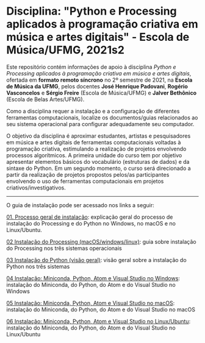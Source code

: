 # Disciplina: "Python e Processing aplicados à programação criativa em música e artes digitais" - Escola de Música/UFMG, 2021s2

Este repositório contém informações de apoio à disciplina *Python e Processing aplicados à programação criativa em música e artes digitais*, ofertada em **formato remoto síncrono** no 2º semestre de 2021, na **Escola de Música da UFMG**, pelos docentes **José Henrique Padovani**, **Rogério Vasconcelos** e **Sérgio Freire** (Escola de Música/UFMG) e **Jalver Bethônico** (Escola de Belas Artes/UFMG).


Como a disciplina requer a instalação e a configuração de diferentes ferramentas computacionais, localize os documentos/guias relacionados ao seu sistema operacional para configurar adequadamente seu computador.

O objetivo da disciplina é aproximar estudantes, artistas e pesquisadores em música e artes digitais de ferramentas computacionais voltadas à programação criativa, estimulando a realização de projetos envolvendo processos algorítmicos. A primeira unidade do curso tem por objetivo apresentar elementos básicos do vocabulário (estruturas de dados) e da sintaxe do Python. Em um segundo momento, o curso será direcionado a partir da realização de projetos propostos pelos/as participantes envolvendo o uso de ferramentas computacionais em projetos criativos/investigativos.

---

O guia de instalação pode ser acessado nos links a seguir:

[01. Processo geral de instalação](01-Processo_geral_de_instala%C3%A7%C3%A3o.md): explicação geral do processo de instalação do Processing e do Python no Windows, no macOS e no Linux/Ubuntu.

[02 Instalação do Processing (macOS/windows/linux)](02-Instala%C3%A7%C3%A3o_do_Processing_%28mac_win_linux%29.md): guia sobre instalação do Processing nos três sistemas operacionais

[03 Instalação do Python (visão geral)](03-Instala%C3%A7%C3%A3o_do_Python-vis%C3%A3o_geral.md): visão geral sobre a instalação do Python nos três sistemas

[04 Instalação: Miniconda, Python, Atom e Visual Studio no Windows](04-Instala%C3%A7%C3%A3o_Miniconda_Python_Atom_e_Visual_Studio_no_Windows.md): instalação do Miniconda, do Python, do Atom e do Visual Studio no Windows

[05 Instalação: Miniconda, Python, Atom e Visual Studio no macOS](05-Instala%C3%A7%C3%A3o_Miniconda_Python_Atom_e_Visual_Studio_no_macOS.md): instalação do Miniconda, do Python, do Atom e do Visual Studio no macOS

[06 Instalação: Miniconda, Python, Atom e Visual Studio no Linux/Ubuntu](06-Instala%C3%A7%C3%A3o_Miniconda_Python_Atom_e_Visual_Studio_no_linux-ubuntu.md): instalação do Miniconda, do Python, do Atom e do Visual Studio no Linux/Ubuntu
